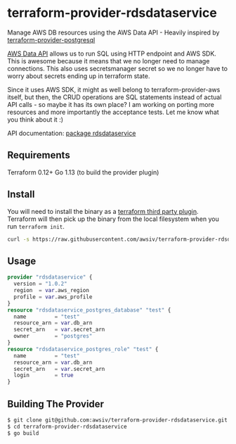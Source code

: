 # terraform-provider-rdsdataservice

Manage AWS DB resources using the AWS Data API - Heavily inspired by [terraform-provider-postgresql](https://github.com/terraform-providers/terraform-provider-postgresql)

[AWS Data API](https://docs.aws.amazon.com/AmazonRDS/latest/AuroraUserGuide/data-api.html) allows us to run SQL using HTTP endpoint and AWS SDK. This is awesome because it means that we no longer need to manage connections. This also uses secretsmanager secret so we no longer have to worry about secrets ending up in terraform state.

Since it uses AWS SDK, it might as well belong to terraform-provider-aws itself, but then, the CRUD operations are SQL statements instead of actual API calls - so maybe it has its own place? I am working on porting more resources and more importantly the acceptance tests. Let me know what you think about it :)

API documentation: [package rdsdataservice](https://godoc.org/github.com/aws/aws-sdk-go/service/rdsdataservice)

## Requirements

Terraform 0.12+
Go 1.13 (to build the provider plugin)

## Install

You will need to install the binary as a [terraform third party plugin](https://www.terraform.io/docs/configuration/providers.html#third-party-plugins). Terraform will then pick up the binary from the local filesystem when you run `terraform init`.

```sh
curl -s https://raw.githubusercontent.com/awsiv/terraform-provider-rdsdataservice/master/install.sh | bash
```

## Usage

```terraform
provider "rdsdataservice" {
  version = "1.0.2"
  region  = var.aws_region
  profile = var.aws_profile
}
resource "rdsdataservice_postgres_database" "test" {
  name         = "test"
  resource_arn = var.db_arn
  secret_arn   = var.secret_arn
  owner        = "postgres"
}
resource "rdsdataservice_postgres_role" "test" {
  name         = "test"
  resource_arn = var.db_arn
  secret_arn   = var.secret_arn
  login        = true
}

```

## Building The Provider

```bash
$ git clone git@github.com:awsiv/terraform-provider-rdsdataservice.git
$ cd terraform-provider-rdsdataservice
$ go build
```
